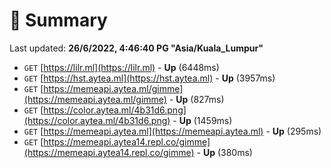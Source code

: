 # 📖 Summary
Last updated: **26/6/2022, 4:46:40 PG "Asia/Kuala_Lumpur"**

- `GET` [https://lilr.ml](https://lilr.ml) - **Up** (6448ms)
- `GET` [https://hst.aytea.ml](https://hst.aytea.ml) - **Up** (3957ms)
- `GET` [https://memeapi.aytea.ml/gimme](https://memeapi.aytea.ml/gimme) - **Up** (827ms)
- `GET` [https://color.aytea.ml/4b31d6.png](https://color.aytea.ml/4b31d6.png) - **Up** (1459ms)
- `GET` [https://memeapi.aytea.ml](https://memeapi.aytea.ml) - **Up** (295ms)
- `GET` [https://memeapi.aytea14.repl.co/gimme](https://memeapi.aytea14.repl.co/gimme) - **Up** (380ms)
